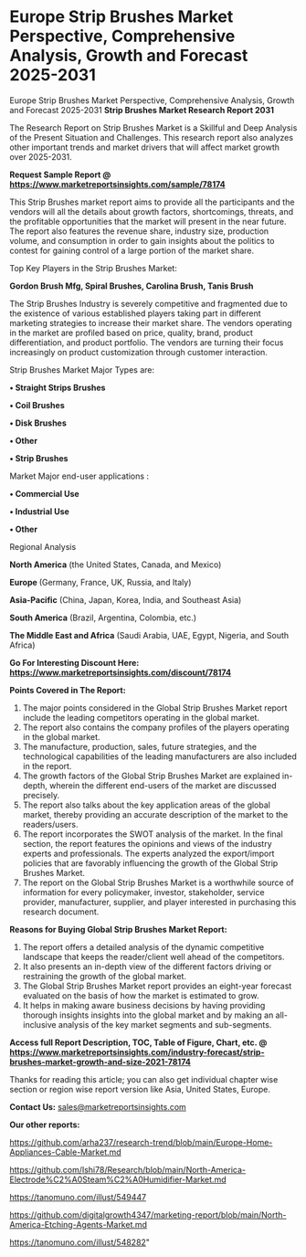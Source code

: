 # Europe Strip Brushes Market Perspective, Comprehensive Analysis, Growth and Forecast 2025-2031
Europe Strip Brushes Market Perspective, Comprehensive Analysis, Growth and Forecast 2025-2031
<strong>Strip Brushes Market Research Report 2031</strong>

The Research Report on Strip Brushes Market is a Skillful and Deep Analysis of the Present Situation and Challenges. This research report also analyzes other important trends and market drivers that will affect market growth over 2025-2031.

<strong>Request Sample Report @ <a href=https://www.marketreportsinsights.com/sample/78174>https://www.marketreportsinsights.com/sample/78174</a></strong>

This Strip Brushes market report aims to provide all the participants and the vendors will all the details about growth factors, shortcomings, threats, and the profitable opportunities that the market will present in the near future. The report also features the revenue share, industry size, production volume, and consumption in order to gain insights about the politics to contest for gaining control of a large portion of the market share.

Top Key Players in the Strip Brushes Market:

<strong>Gordon Brush Mfg, Spiral Brushes, Carolina Brush, Tanis Brush</strong>

The Strip Brushes Industry is severely competitive and fragmented due to the existence of various established players taking part in different marketing strategies to increase their market share. The vendors operating in the market are profiled based on price, quality, brand, product differentiation, and product portfolio. The vendors are turning their focus increasingly on product customization through customer interaction.

Strip Brushes Market Major Types are:

<strong>• Straight Strips Brushes

• Coil Brushes

• Disk Brushes

• Other

• Strip Brushes</strong>

Market Major end-user applications :

<strong>• Commercial Use

• Industrial Use

• Other</strong>

Regional Analysis

</u><strong><b>North America</b></strong> (the United States, Canada, and Mexico)

<strong><b>Europe </b></strong>(Germany, France, UK, Russia, and Italy)

<strong><b>Asia-Pacific</b></strong> (China, Japan, Korea, India, and Southeast Asia)

<strong><b>South America</b></strong> (Brazil, Argentina, Colombia, etc.)

<strong><b>The Middle East and Africa</b></strong> (Saudi Arabia, UAE, Egypt, Nigeria, and South Africa)

<strong>Go For Interesting Discount Here: <a href=https://www.marketreportsinsights.com/discount/78174>https://www.marketreportsinsights.com/discount/78174</a></strong>

<strong>Points Covered in The Report:</strong>
<ol>
  <li>The major points considered in the Global Strip Brushes Market report include the leading competitors operating in the global market.</li>
  <li>The report also contains the company profiles of the players operating in the global market.</li>
  <li>The manufacture, production, sales, future strategies, and the technological capabilities of the leading manufacturers are also included in the report.</li>
  <li>The growth factors of the Global Strip Brushes Market are explained in-depth, wherein the different end-users of the market are discussed precisely.</li>
  <li>The report also talks about the key application areas of the global market, thereby providing an accurate description of the market to the readers/users.</li>
  <li>The report incorporates the SWOT analysis of the market. In the final section, the report features the opinions and views of the industry experts and professionals. The experts analyzed the export/import policies that are favorably influencing the growth of the Global Strip Brushes Market.</li>
  <li>The report on the Global Strip Brushes Market is a worthwhile source of information for every policymaker, investor, stakeholder, service provider, manufacturer, supplier, and player interested in purchasing this research document.</li>
</ol>
<strong>Reasons for Buying Global Strip Brushes Market Report:</strong>

<ol>
  <li>The report offers a detailed analysis of the dynamic competitive landscape that keeps the reader/client well ahead of the competitors.</li>
  <li>It also presents an in-depth view of the different factors driving or restraining the growth of the global market.</li>
  <li>The Global Strip Brushes Market report provides an eight-year forecast evaluated on the basis of how the market is estimated to grow.</li>
  <li>It helps in making aware business decisions by having providing thorough insights insights into the global market and by making an all-inclusive analysis of the key market segments and sub-segments.</li>
</ol>
<strong>Access full Report Description, TOC, Table of Figure, Chart, etc. @ <a href=https://www.marketreportsinsights.com/industry-forecast/strip-brushes-market-growth-and-size-2021-78174>https://www.marketreportsinsights.com/industry-forecast/strip-brushes-market-growth-and-size-2021-78174</a></strong>


Thanks for reading this article; you can also get individual chapter wise section or region wise report version like Asia, United States, Europe.

<strong>Contact Us:</strong>
sales@marketreportsinsights.com

<strong>Our other reports:</strong>

<a href=https://github.com/arha237/research-trend/blob/main/Europe-Home-Appliances-Cable-Market.md>https://github.com/arha237/research-trend/blob/main/Europe-Home-Appliances-Cable-Market.md</a>

<a href=https://github.com/Ishi78/Research/blob/main/North-America-Electrode%C2%A0Steam%C2%A0Humidifier-Market.md>https://github.com/Ishi78/Research/blob/main/North-America-Electrode%C2%A0Steam%C2%A0Humidifier-Market.md</a>

<a href=https://tanomuno.com/illust/549447>https://tanomuno.com/illust/549447</a>

<a href=https://github.com/digitalgrowth4347/marketing-report/blob/main/North-America-Etching-Agents-Market.md>https://github.com/digitalgrowth4347/marketing-report/blob/main/North-America-Etching-Agents-Market.md</a>

<a href=https://tanomuno.com/illust/548282>https://tanomuno.com/illust/548282</a>"
